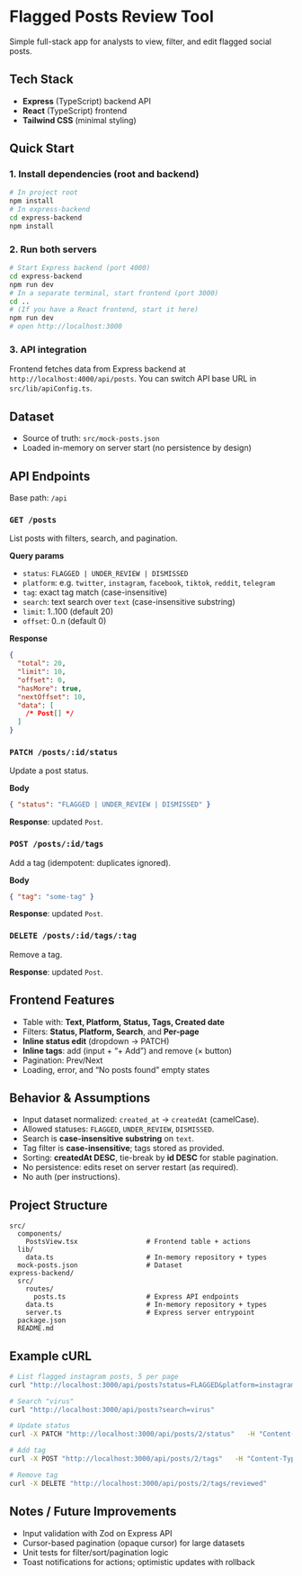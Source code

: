 # Flagged Posts Review Tool

Simple full-stack app for analysts to view, filter, and edit flagged social posts.

## Tech Stack

- **Express** (TypeScript) backend API
- **React** (TypeScript) frontend
- **Tailwind CSS** (minimal styling)

## Quick Start

### 1. Install dependencies (root and backend)

```bash
# In project root
npm install
# In express-backend
cd express-backend
npm install
```

### 2. Run both servers

```bash
# Start Express backend (port 4000)
cd express-backend
npm run dev
# In a separate terminal, start frontend (port 3000)
cd ..
# (If you have a React frontend, start it here)
npm run dev
# open http://localhost:3000
```

### 3. API integration

Frontend fetches data from Express backend at `http://localhost:4000/api/posts`.
You can switch API base URL in `src/lib/apiConfig.ts`.

## Dataset

- Source of truth: `src/mock-posts.json`
- Loaded in-memory on server start (no persistence by design)

## API Endpoints

Base path: `/api`

### `GET /posts`

List posts with filters, search, and pagination.

**Query params**

- `status`: `FLAGGED | UNDER_REVIEW | DISMISSED`
- `platform`: e.g. `twitter`, `instagram`, `facebook`, `tiktok`, `reddit`, `telegram`
- `tag`: exact tag match (case-insensitive)
- `search`: text search over `text` (case-insensitive substring)
- `limit`: 1..100 (default 20)
- `offset`: 0..n (default 0)

**Response**

```json
{
  "total": 20,
  "limit": 10,
  "offset": 0,
  "hasMore": true,
  "nextOffset": 10,
  "data": [
    /* Post[] */
  ]
}
```

### `PATCH /posts/:id/status`

Update a post status.

**Body**

```json
{ "status": "FLAGGED | UNDER_REVIEW | DISMISSED" }
```

**Response**: updated `Post`.

### `POST /posts/:id/tags`

Add a tag (idempotent: duplicates ignored).

**Body**

```json
{ "tag": "some-tag" }
```

**Response**: updated `Post`.

### `DELETE /posts/:id/tags/:tag`

Remove a tag.

**Response**: updated `Post`.

## Frontend Features

- Table with: **Text, Platform, Status, Tags, Created date**
- Filters: **Status, Platform, Search**, and **Per-page**
- **Inline status edit** (dropdown → PATCH)
- **Inline tags**: add (input + “+ Add”) and remove (× button)
- Pagination: Prev/Next
- Loading, error, and “No posts found” empty states

## Behavior & Assumptions

- Input dataset normalized: `created_at` → `createdAt` (camelCase).
- Allowed statuses: `FLAGGED`, `UNDER_REVIEW`, `DISMISSED`.
- Search is **case-insensitive substring** on `text`.
- Tag filter is **case-insensitive**; tags stored as provided.
- Sorting: **createdAt DESC**, tie-break by **id DESC** for stable pagination.
- No persistence: edits reset on server restart (as required).
- No auth (per instructions).

## Project Structure

```
src/
  components/
    PostsView.tsx                 # Frontend table + actions
  lib/
    data.ts                       # In-memory repository + types
  mock-posts.json                 # Dataset
express-backend/
  src/
    routes/
      posts.ts                    # Express API endpoints
    data.ts                       # In-memory repository + types
    server.ts                     # Express server entrypoint
  package.json
  README.md
```

## Example cURL

```bash
# List flagged instagram posts, 5 per page
curl "http://localhost:3000/api/posts?status=FLAGGED&platform=instagram&limit=5"

# Search "virus"
curl "http://localhost:3000/api/posts?search=virus"

# Update status
curl -X PATCH "http://localhost:3000/api/posts/2/status"   -H "Content-Type: application/json"   -d '{"status":"DISMISSED"}'

# Add tag
curl -X POST "http://localhost:3000/api/posts/2/tags"   -H "Content-Type: application/json"   -d '{"tag":"reviewed"}'

# Remove tag
curl -X DELETE "http://localhost:3000/api/posts/2/tags/reviewed"
```

## Notes / Future Improvements

- Input validation with Zod on Express API
- Cursor-based pagination (opaque cursor) for large datasets
- Unit tests for filter/sort/pagination logic
- Toast notifications for actions; optimistic updates with rollback

```

```

